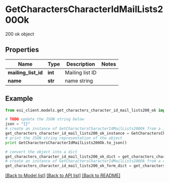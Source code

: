 # GetCharactersCharacterIdMailLists200Ok

200 ok object

## Properties

Name | Type | Description | Notes
------------ | ------------- | ------------- | -------------
**mailing_list_id** | **int** | Mailing list ID | 
**name** | **str** | name string | 

## Example

```python
from esi_client.models.get_characters_character_id_mail_lists200_ok import GetCharactersCharacterIdMailLists200Ok

# TODO update the JSON string below
json = "{}"
# create an instance of GetCharactersCharacterIdMailLists200Ok from a JSON string
get_characters_character_id_mail_lists200_ok_instance = GetCharactersCharacterIdMailLists200Ok.from_json(json)
# print the JSON string representation of the object
print GetCharactersCharacterIdMailLists200Ok.to_json()

# convert the object into a dict
get_characters_character_id_mail_lists200_ok_dict = get_characters_character_id_mail_lists200_ok_instance.to_dict()
# create an instance of GetCharactersCharacterIdMailLists200Ok from a dict
get_characters_character_id_mail_lists200_ok_form_dict = get_characters_character_id_mail_lists200_ok.from_dict(get_characters_character_id_mail_lists200_ok_dict)
```
[[Back to Model list]](../README.md#documentation-for-models) [[Back to API list]](../README.md#documentation-for-api-endpoints) [[Back to README]](../README.md)


